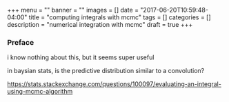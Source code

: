 +++
menu = ""
banner = ""
images = []
date = "2017-06-20T10:59:48-04:00"
title = "computing integrals with mcmc"
tags = []
categories = []
description = "numerical integration with mcmc"
draft = true
+++

### Preface

i know nothing about this, but it seems super useful

in baysian stats, is the  predictive distribution similar
to a convolution?

https://stats.stackexchange.com/questions/100097/evaluating-an-integral-using-mcmc-algorithm
